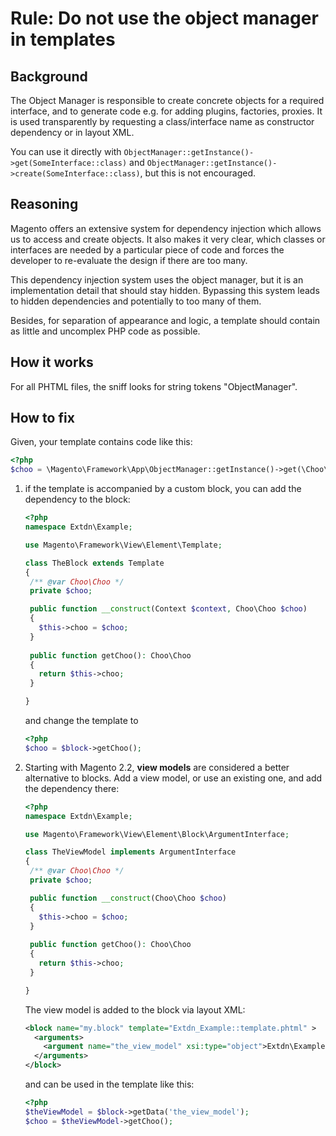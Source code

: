 # Rule: Do not use the object manager in templates
## Background
The Object Manager is responsible to create concrete objects for a required interface, and to generate code e.g. for adding plugins, factories, proxies.
It is used transparently by requesting a class/interface name as constructor dependency or in layout XML.

You can use it directly with `ObjectManager::getInstance()->get(SomeInterface::class)` and `ObjectManager::getInstance()->create(SomeInterface::class)`, but this is not encouraged.

## Reasoning
Magento offers an extensive system for dependency injection which allows us to access and create objects. It also makes it
very clear, which classes or interfaces are needed by a particular piece of code and forces the developer to re-evaluate
the design if there are too many. 

This dependency injection system uses the object manager, but it is an implementation detail that should stay hidden.
Bypassing this system leads to hidden dependencies and potentially to too many of them.

Besides, for separation of appearance and logic, a template should contain as little and uncomplex PHP code as possible.

## How it works
For all PHTML files, the sniff looks for string tokens "ObjectManager".

## How to fix
Given, your template contains code like this:

```php
<?php
$choo = \Magento\Framework\App\ObjectManager::getInstance()->get(\Choo\Choo::class);
```

1. if the template is accompanied by a custom block, you can add the dependency to the block:

    ```php
   <?php
   namespace Extdn\Example;

   use Magento\Framework\View\Element\Template;

   class TheBlock extends Template
   {
     /** @var Choo\Choo */
     private $choo;

     public function __construct(Context $context, Choo\Choo $choo)
     {
       $this->choo = $choo;   
     }
  
     public function getChoo(): Choo\Choo
     {
       return $this->choo;   
     }

   }
   ```
   
   and change the template to
   
   ```php
   <?php
   $choo = $block->getChoo();
   ```
2. Starting with Magento 2.2, **view models** are considered a better alternative to blocks. Add a view model, or use an existing one,
and add the dependency there:

    ```php
   <?php
   namespace Extdn\Example;

   use Magento\Framework\View\Element\Block\ArgumentInterface;

   class TheViewModel implements ArgumentInterface
   {
     /** @var Choo\Choo */
     private $choo;

     public function __construct(Choo\Choo $choo)
     {
       $this->choo = $choo;   
     }
  
     public function getChoo(): Choo\Choo
     {
       return $this->choo;   
     }

   }
   ``` 
   
   The view model is added to the block via layout XML:
   
   ```xml 
   <block name="my.block" template="Extdn_Example::template.phtml" >
     <arguments>
       <argument name="the_view_model" xsi:type="object">Extdn\Example\TheViewModel</argument>
     </arguments>
   </block>
   ``` 

   and can be used in the template like this:
   
   ```php
   <?php
   $theViewModel = $block->getData('the_view_model');
   $choo = $theViewModel->getChoo();
   ```
